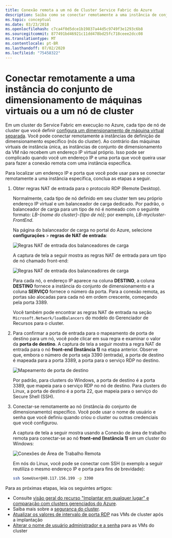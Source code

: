 ```yaml
---
title: Conexão remota a um nó de Cluster Service Fabric do Azure
description: Saiba como se conectar remotamente a uma instância de conjunto de dimensionamento (que é um nó de cluster do Service Fabric).
ms.topic: conceptual
ms.date: 03/23/2018
ms.openlocfilehash: c7ca4f0d5dce1b19837a44d5c9749f3e1293c6b8
ms.sourcegitcommit: 877491bd46921c11dd478bd25fc718ceee2dcc08
ms.translationtype: MT
ms.contentlocale: pt-BR
ms.lasthandoff: 07/02/2020
ms.locfileid: "75458322"
---
```

# <a name="remote-connect-to-a-virtual-machine-scale-set-instance-or-a-cluster-node"></a>Conectar remotamente a uma instância do conjunto de dimensionamento de máquinas virtuais ou a um nó de cluster
Em um cluster do Service Fabric em execução no Azure, cada tipo de nó de cluster que você definir [configura um dimensionamento de máquina virtual separada](service-fabric-cluster-nodetypes.md).  Você pode conectar remotamente a instâncias de definição de dimensionamento específico (nós do cluster).  Ao contrário das máquinas virtuais de instância única, as instâncias de conjunto de dimensionamento da VM não recebem um endereço IP virtual próprio. Isso pode ser complicado quando você um endereço IP e uma porta que você queira usar para fazer a conexão remota com uma instância específica.

Para localizar um endereço IP e porta que você pode usar para se conectar remotamente a uma instância específica, conclua as etapas a seguir.

1. Obter regras NAT de entrada para o protocolo RDP (Remote Desktop).

    Normalmente, cada tipo de nó definido em seu cluster tem seu próprio endereço IP virtual e um balanceador de carga dedicado. Por padrão, o balanceador de carga para um tipo de nó é nomeado com o seguinte formato: *LB-{nome do cluster}-{tipo de nó}*; por exemplo, *LB-mycluster-FrontEnd*. 
    
    Na página do balanceador de carga no portal do Azure, selecione **configurações**  >  **regras de NAT de entrada**: 

    ![Regras NAT de entrada dos balanceadores de carga](./media/service-fabric-cluster-remote-connect-to-azure-cluster-node/lb-window.png)

    A captura de tela a seguir mostra as regras NAT de entrada para um tipo de nó chamado front-end: 

    ![Regras NAT de entrada dos balanceadores de carga](./media/service-fabric-cluster-remote-connect-to-azure-cluster-node/nat-rules.png)

    Para cada nó, o endereço IP aparece na coluna **DESTINO**, a coluna **DESTINO** fornece a instância do conjunto de dimensionamento e a coluna **SERVIÇO** fornece o número da porta. Para a conexão remota, as portas são alocadas para cada nó em ordem crescente, começando pela porta 3389.

    Você também pode encontrar as regras NAT de entrada na seção `Microsoft.Network/loadBalancers` do modelo do Gerenciador de Recursos para o cluster.
    
2. Para confirmar a porta de entrada para o mapeamento de porta de destino para um nó, você pode clicar em sua regra e examinar o valor da **porta de destino**. A captura de tela a seguir mostra a regra NAT de entrada para o nó **front-end (Instância 1)** na etapa anterior. Observe que, embora o número de porta seja 3390 (entrada), a porta de destino é mapeada para a porta 3389, a porta para o serviço RDP no destino.  

    ![Mapeamento de porta de destino](./media/service-fabric-cluster-remote-connect-to-azure-cluster-node/port-mapping.png)

    Por padrão, para clusters do Windows, a porta de destino é a porta 3389, que mapeia para o serviço RDP no nó de destino. Para clusters do Linux, a porta de destino é a porta 22, que mapeia para o serviço do Secure Shell (SSH).

3. Conectar-se remotamente ao nó (instância do conjunto de dimensionamento) específico. Você pode usar o nome de usuário e senha que você definiu quando criou o cluster ou outras credenciais que você configurou. 

    A captura de tela a seguir mostra usando a Conexão de área de trabalho remota para conectar-se ao nó **front-end (Instância 1)** em um cluster do Windows:
    
    ![Conexões de Área de Trabalho Remota](./media/service-fabric-cluster-remote-connect-to-azure-cluster-node/rdp-connect.png)

    Em nós do Linux, você pode se conectar com SSH (o exemplo a seguir reutiliza o mesmo endereço IP e porta para fins de brevidade):

    ``` bash
    ssh SomeUser@40.117.156.199 -p 3390
    ```


Para as próximas etapas, leia os seguintes artigos:
* Consulte [visão geral do recurso "Implantar em qualquer lugar" e comparação com clusters gerenciados do Azure](service-fabric-deploy-anywhere.md).
* Saiba mais sobre a [segurança do cluster](service-fabric-cluster-security.md).
* [Atualizar os valores de intervalo de porta RDP](./scripts/service-fabric-powershell-change-rdp-port-range.md) nas VMs de cluster após a implantação
* [Alterar o nome de usuário administrador e a senha](./scripts/service-fabric-powershell-change-rdp-user-and-pw.md) para as VMs do cluster

